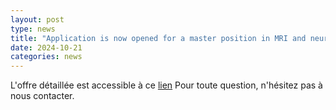 ```yaml
---
layout: post
type: news
title: "Application is now opened for a master position in MRI and neuroscience"
date: 2024-10-21
categories: news
---
```


L'offre détaillée est accessible à ce [lien](https://valeryozenne.github.io/images/Sujet_de_stage_Bordeaux.pdf)
Pour toute question, n'hésitez pas à nous contacter.

